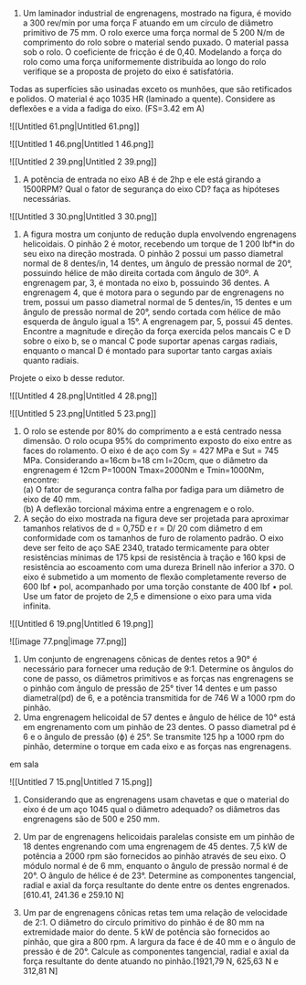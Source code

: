 1. Um laminador industrial de engrenagens, mostrado na figura, é movido a 300 rev/min por uma força F atuando em um círculo de diâmetro primitivo de 75 mm. O rolo exerce uma força normal de 5 200 N/m de comprimento do rolo sobre o material sendo puxado. O material passa sob o rolo. O coeficiente de fricção é de 0,40. Modelando a força do rolo como uma força uniformemente distribuída ao longo do rolo verifique se a proposta de projeto do eixo é satisfatória.

Todas as superfícies são usinadas exceto os munhões, que são retificados e polidos. O material é aço 1035 HR (laminado a quente). Considere as deflexões e a vida a fadiga do eixo. (FS=3.42 em A)

  

  

![[Untitled 61.png|Untitled 61.png]]

![[Untitled 1 46.png|Untitled 1 46.png]]

![[Untitled 2 39.png|Untitled 2 39.png]]

  

  

1. A potência de entrada no eixo AB é de 2hp e ele está girando a 1500RPM? Qual o fator de segurança do eixo CD? faça as hipóteses necessárias.

![[Untitled 3 30.png|Untitled 3 30.png]]

1. A figura mostra um conjunto de redução dupla envolvendo engrenagens helicoidais. O pinhão 2 é motor, recebendo um torque de 1 200 lbf*in do seu eixo na direção mostrada. O pinhão 2 possui um passo diametral normal de 8 dentes/in, 14 dentes, um ângulo de pressão normal de 20°, possuindo hélice de mão direita cortada com ângulo de 30º. A engrenagem par, 3, é montada no eixo b, possuindo 36 dentes. A engrenagem 4, que é motora para o segundo par de engrenagens no trem, possui um passo diametral normal de 5 dentes/in, 15 dentes e um ângulo de pressão normal de 20°, sendo cortada com hélice de mão esquerda de ângulo igual a 15°. A engrenagem par, 5, possui 45 dentes. Encontre a magnitude e direção da força exercida pelos mancais C e D sobre o eixo b, se o mancal C pode suportar apenas cargas radiais, enquanto o mancal D é montado para suportar tanto cargas axiais quanto radiais.

Projete o eixo b desse redutor.

![[Untitled 4 28.png|Untitled 4 28.png]]

![[Untitled 5 23.png|Untitled 5 23.png]]

1. O rolo se estende por 80% do comprimento a e está centrado nessa dimensão. O rolo ocupa 95% do comprimento exposto do eixo entre as faces do rolamento. O eixo é de aço com Sy = 427 MPa e Sut = 745 MPa. Considerando a=16cm b=18 cm l=20cm, que o diâmetro da engrenagem é 12cm P=1000N Tmax=2000Nm e Tmin=1000Nm, encontre:  
    (a) O fator de segurança contra falha por fadiga para um diâmetro de eixo de 40 mm.  
    (b) A deflexão torcional máxima entre a engrenagem e o rolo.
2. A seção do eixo mostrada na figura deve ser projetada para aproximar tamanhos relativos de d = 0,75D e r = D/ 20 com diâmetro d em conformidade com os tamanhos de furo de rolamento padrão. O eixo deve ser feito de aço SAE 2340, tratado termicamente para obter resistências mínimas de 175 kpsi de resistência à tração e 160 kpsi de resistência ao escoamento com uma dureza Brinell não inferior a 370. O eixo é submetido a um momento de flexão completamente reverso de 600 lbf • pol, acompanhado por uma torção constante de 400 lbf • pol. Use um fator de projeto de 2,5 e dimensione o eixo para uma vida infinita.  
    

![[Untitled 6 19.png|Untitled 6 19.png]]

  

  

  

  

![[image 77.png|image 77.png]]

  

1. Um conjunto de engrenagens cônicas de dentes retos a 90° é necessário para fornecer uma redução de 9:1. Determine os ângulos do cone de passo, os diâmetros primitivos e as forças nas engrenagens se o pinhão com ângulo de pressão de 25° tiver 14 dentes e um passo diametral(pd) de 6, e a potência transmitida for de 746 W a 1000 rpm do pinhão.
2. Uma engrenagem helicoidal de 57 dentes e ângulo de hélice de 10° está em engrenamento com um pinhão de 23 dentes. O passo diametral pd é 6 e o ângulo de pressão (ϕ) é 25°. Se transmite 125 hp a 1000 rpm do pinhão, determine o torque em cada eixo e as forças nas engrenagens.

em sala

![[Untitled 7 15.png|Untitled 7 15.png]]

1. Considerando que as engrenagens usam chavetas e que o material do eixo é de um aço 1045 qual o diâmetro adequado? os diâmetros das engrenagens são de 500 e 250 mm.

  

1. Um par de engrenagens helicoidais paralelas consiste em um pinhão de 18 dentes engrenando com uma engrenagem de 45 dentes. 7,5 kW de potência a 2000 rpm são fornecidos ao pinhão através de seu eixo. O módulo normal é de 6 mm, enquanto o ângulo de pressão normal é de 20°. O ângulo de hélice é de 23°. Determine as componentes tangencial, radial e axial da força resultante do dente entre os dentes engrenados. [610.41, 241.36 e 259.10 N]
2. Um par de engrenagens cônicas retas tem uma relação de velocidade de 2:1. O diâmetro do círculo primitivo do pinhão é de 80 mm na extremidade maior do dente. 5 kW de potência são fornecidos ao pinhão, que gira a 800 rpm. A largura da face é de 40 mm e o ângulo de pressão é de 20°. Calcule as componentes tangencial, radial e axial da força resultante do dente atuando no pinhão.[1921,79 N, 625,63 N e 312,81 N]